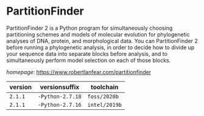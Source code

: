 # PartitionFinder

PartitionFinder 2 is a Python program for simultaneously choosing partitioning schemes and models of molecular evolution for phylogenetic analyses of DNA, protein, and morphological data. You can PartitionFinder 2 before running a phylogenetic analysis, in order to decide how to divide up your sequence data into separate blocks before analysis, and to simultaneously perform model selection on each of those blocks.

*homepage*: <https://www.robertlanfear.com/partitionfinder>

version | versionsuffix | toolchain
--------|---------------|----------
``2.1.1`` | ``-Python-2.7.18`` | ``foss/2020b``
``2.1.1`` | ``-Python-2.7.16`` | ``intel/2019b``
